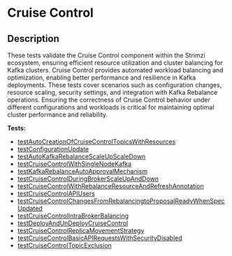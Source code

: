 # **Cruise Control**

## Description

These tests validate the Cruise Control component within the Strimzi ecosystem, ensuring efficient resource utilization and cluster balancing for Kafka clusters. 
Cruise Control provides automated workload balancing and optimization, enabling better performance and resilience in Kafka deployments. 
These tests cover scenarios such as configuration changes, resource scaling, security settings, and integration with Kafka Rebalance operations. 
Ensuring the correctness of Cruise Control behavior under different configurations and workloads is critical for maintaining optimal cluster performance and reliability.

<!-- generated part -->
**Tests:**
- [testAutoCreationOfCruiseControlTopicsWithResources](../io.strimzi.systemtest.cruisecontrol.CruiseControlST.md)
- [testConfigurationUpdate](../io.strimzi.systemtest.cruisecontrol.CruiseControlConfigurationST.md)
- [testAutoKafkaRebalanceScaleUpScaleDown](../io.strimzi.systemtest.cruisecontrol.CruiseControlST.md)
- [testCruiseControlWithSingleNodeKafka](../io.strimzi.systemtest.cruisecontrol.CruiseControlST.md)
- [testKafkaRebalanceAutoApprovalMechanism](../io.strimzi.systemtest.cruisecontrol.CruiseControlST.md)
- [testCruiseControlDuringBrokerScaleUpAndDown](../io.strimzi.systemtest.cruisecontrol.CruiseControlST.md)
- [testCruiseControlWithRebalanceResourceAndRefreshAnnotation](../io.strimzi.systemtest.cruisecontrol.CruiseControlST.md)
- [testCruiseControlAPIUsers](../io.strimzi.systemtest.cruisecontrol.CruiseControlApiST.md)
- [testCruiseControlChangesFromRebalancingtoProposalReadyWhenSpecUpdated](../io.strimzi.systemtest.cruisecontrol.CruiseControlST.md)
- [testCruiseControlIntraBrokerBalancing](../io.strimzi.systemtest.cruisecontrol.CruiseControlST.md)
- [testDeployAndUnDeployCruiseControl](../io.strimzi.systemtest.cruisecontrol.CruiseControlConfigurationST.md)
- [testCruiseControlReplicaMovementStrategy](../io.strimzi.systemtest.cruisecontrol.CruiseControlST.md)
- [testCruiseControlBasicAPIRequestsWithSecurityDisabled](../io.strimzi.systemtest.cruisecontrol.CruiseControlApiST.md)
- [testCruiseControlTopicExclusion](../io.strimzi.systemtest.cruisecontrol.CruiseControlST.md)
